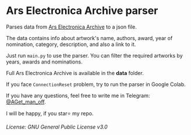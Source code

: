 # Ars Electronica Archive parser

Parses data from [Ars Electronica Archive](https://archive.aec.at/prix/) to a json file.

The data contains info about artwork's name, authors, award, year of nomination, category, description, and also a link to it. 

Just run `main.py` to use the parser. 
You can filter the required artworks by years, awards and nominations.

Full Ars Electronica Archive is available in the **data** folder.

If you face `ConnectionReset` problem, try to run the parser in Google Colab.

If you have any questions, feel free to write me in Telegram:
[@AGet_man_off](https://t.me/AGet_man_off).

I will be happy, if you star⭐ my repo.

*License: GNU General Public License v3.0*